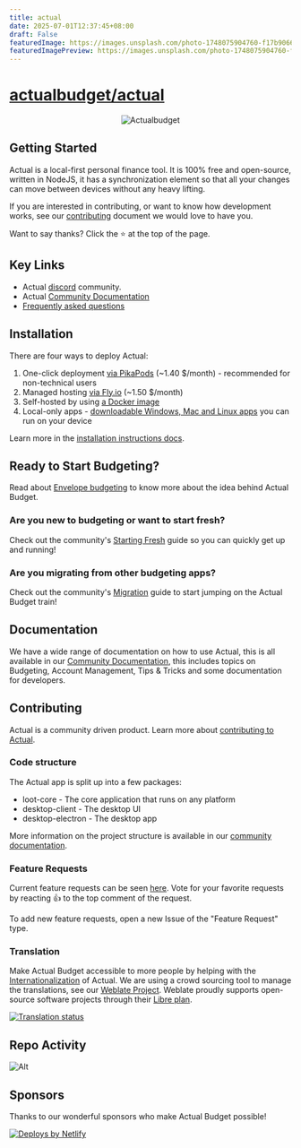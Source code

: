 ```yaml
---
title: actual
date: 2025-07-01T12:37:45+08:00
draft: False
featuredImage: https://images.unsplash.com/photo-1748075904760-f17b9066d1b6?ixid=M3w0NjAwMjJ8MHwxfHJhbmRvbXx8fHx8fHx8fDE3NTEzNDQ2MTd8&ixlib=rb-4.1.0
featuredImagePreview: https://images.unsplash.com/photo-1748075904760-f17b9066d1b6?ixid=M3w0NjAwMjJ8MHwxfHJhbmRvbXx8fHx8fHx8fDE3NTEzNDQ2MTd8&ixlib=rb-4.1.0
---
```


# [actualbudget/actual](https://github.com/actualbudget/actual)

<p align="center">
  <img src="/demo.png" alt="Actualbudget" />
</p>

## Getting Started

Actual is a local-first personal finance tool. It is 100% free and open-source, written in NodeJS, it has a synchronization element so that all your changes can move between devices without any heavy lifting.

If you are interested in contributing, or want to know how development works, see our [contributing](https://actualbudget.org/docs/contributing/) document we would love to have you.

Want to say thanks? Click the ⭐ at the top of the page.

## Key Links

- Actual [discord](https://discord.gg/pRYNYr4W5A) community.
- Actual [Community Documentation](https://actualbudget.org/docs)
- [Frequently asked questions](https://actualbudget.org/docs/faq)

## Installation

There are four ways to deploy Actual:

1. One-click deployment [via PikaPods](https://www.pikapods.com/pods?run=actual) (~1.40 $/month) - recommended for non-technical users
1. Managed hosting [via Fly.io](https://actualbudget.org/docs/install/fly) (~1.50 $/month)
1. Self-hosted by using [a Docker image](https://actualbudget.org/docs/install/docker)
1. Local-only apps - [downloadable Windows, Mac and Linux apps](https://actualbudget.org/download/) you can run on your device

Learn more in the [installation instructions docs](https://actualbudget.org/docs/install/).

## Ready to Start Budgeting?

Read about [Envelope budgeting](https://actualbudget.org/docs/getting-started/envelope-budgeting) to know more about the idea behind Actual Budget.

### Are you new to budgeting or want to start fresh?

Check out the community's [Starting Fresh](https://actualbudget.org/docs/getting-started/starting-fresh) guide so you can quickly get up and running!

### Are you migrating from other budgeting apps?

Check out the community's [Migration](https://actualbudget.org/docs/migration/) guide to start jumping on the Actual Budget train!

## Documentation

We have a wide range of documentation on how to use Actual, this is all available in our [Community Documentation](https://actualbudget.org/docs), this includes topics on Budgeting, Account Management, Tips & Tricks and some documentation for developers.

## Contributing

Actual is a community driven product. Learn more about [contributing to Actual](https://actualbudget.org/docs/contributing/).

### Code structure

The Actual app is split up into a few packages:

- loot-core - The core application that runs on any platform
- desktop-client - The desktop UI
- desktop-electron - The desktop app

More information on the project structure is available in our [community documentation](https://actualbudget.org/docs/contributing/project-details).

### Feature Requests

Current feature requests can be seen [here](https://github.com/actualbudget/actual/issues?q=is%3Aissue+label%3A%22needs+votes%22+sort%3Areactions-%2B1-desc).
Vote for your favorite requests by reacting :+1: to the top comment of the request.

To add new feature requests, open a new Issue of the "Feature Request" type.

### Translation

Make Actual Budget accessible to more people by helping with the [Internationalization](https://actualbudget.org/docs/contributing/i18n/) of Actual. We are using a crowd sourcing tool to manage the translations, see our [Weblate Project](https://hosted.weblate.org/projects/actualbudget/). Weblate proudly supports open-source software projects through their [Libre plan](https://weblate.org/en/hosting/#libre).

<a href="https://hosted.weblate.org/engage/actualbudget/">
<img src="https://hosted.weblate.org/widget/actualbudget/actual/287x66-grey.png" alt="Translation status" />
</a>

## Repo Activity

![Alt](https://repobeats.axiom.co/api/embed/e20537dd8b74956f86736726ccfbc6f0565bec22.svg 'Repobeats analytics image')

## Sponsors

Thanks to our wonderful sponsors who make Actual Budget possible!

<a href="https://www.netlify.com"> <img src="https://www.netlify.com/v3/img/components/netlify-color-accent.svg" alt="Deploys by Netlify" /> </a>
